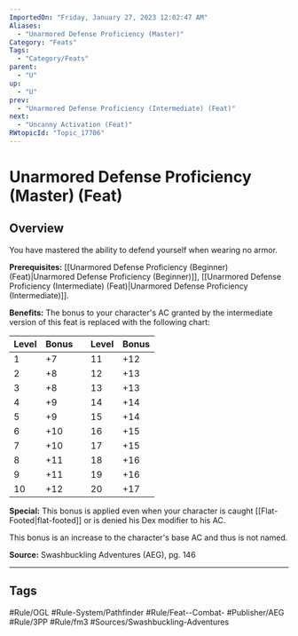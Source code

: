 ```yaml
---
ImportedOn: "Friday, January 27, 2023 12:02:47 AM"
Aliases:
  - "Unarmored Defense Proficiency (Master)"
Category: "Feats"
Tags:
  - "Category/Feats"
parent:
  - "U"
up:
  - "U"
prev:
  - "Unarmored Defense Proficiency (Intermediate) (Feat)"
next:
  - "Uncanny Activation (Feat)"
RWtopicId: "Topic_17706"
---
```

# Unarmored Defense Proficiency (Master) (Feat)
## Overview
You have mastered the ability to defend yourself when wearing no armor.

**Prerequisites:** [[Unarmored Defense Proficiency (Beginner) (Feat)|Unarmored Defense Proficiency (Beginner)]], [[Unarmored Defense Proficiency (Intermediate) (Feat)|Unarmored Defense Proficiency (Intermediate)]].

**Benefits:** The bonus to your character's AC granted by the intermediate version of this feat is replaced with the following chart:


| **Level** | **Bonus** |  | **Level** | **Bonus** |
|---|---|---|---|---|
| 1 | +7 |  | 11 | +12 |
| 2 | +8 |  | 12 | +13 |
| 3 | +8 |  | 13 | +13 |
| 4 | +9 |  | 14 | +14 |
| 5 | +9 |  | 15 | +14 |
| 6 | +10 |  | 16 | +15 |
| 7 | +10 |  | 17 | +15 |
| 8 | +11 |  | 18 | +16 |
| 9 | +11 |  | 19 | +16 |
| 10 | +12 |  | 20 | +17 |

**Special:** This bonus is applied even when your character is caught [[Flat-Footed|flat-footed]] or is denied his Dex modifier to his AC.

This bonus is an increase to the character's base AC and thus is not named.

**Source:** Swashbuckling Adventures (AEG), pg. 146


---
## Tags
#Rule/OGL #Rule-System/Pathfinder #Rule/Feat--Combat- #Publisher/AEG #Rule/3PP #Rule/fm3 #Sources/Swashbuckling-Adventures


